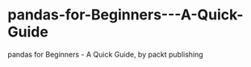 


# pandas-for-Beginners---A-Quick-Guide
pandas for Beginners - A Quick Guide, by packt publishing
